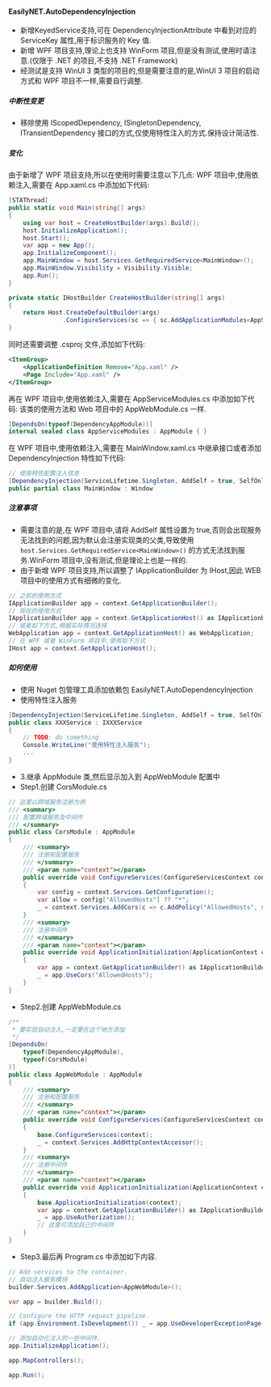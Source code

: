 #### EasilyNET.AutoDependencyInjection

- 新增KeyedService支持,可在 DependencyInjectionAttribute 中看到对应的 ServiceKey 属性,用于标识服务的 Key 值.
- 新增 WPF 项目支持,理论上也支持 WinForm 项目,但是没有测试,使用时请注意.(仅限于 .NET 的项目,不支持 .NET Framework)
- 经测试是支持 WinUI 3 类型的项目的,但是需要注意的是,WinUI 3 项目的启动方式和 WPF 项目不一样,需要自行调整.

##### 中断性变更

- 移除使用 IScopedDependency, ISingletonDependency, ITransientDependency 接口的方式,仅使用特性注入的方式.保持设计简洁性.

##### 变化

由于新增了 WPF 项目支持,所以在使用时需要注意以下几点:
WPF 项目中,使用依赖注入,需要在 App.xaml.cs 中添加如下代码:

```csharp
[STAThread]
public static void Main(string[] args)
{
    using var host = CreateHostBuilder(args).Build();
    host.InitializeApplication();
    host.Start();
    var app = new App();
    app.InitializeComponent();
    app.MainWindow = host.Services.GetRequiredService<MainWindow>();
    app.MainWindow.Visibility = Visibility.Visible;
    app.Run();
}

private static IHostBuilder CreateHostBuilder(string[] args)
{
    return Host.CreateDefaultBuilder(args)
               .ConfigureServices(sc => { sc.AddApplicationModules<AppServiceModules>(); });
}
```

同时还需要调整 .csproj 文件,添加如下代码:

```xml
<ItemGroup>
	<ApplicationDefinition Remove="App.xaml" />
	<Page Include="App.xaml" />
</ItemGroup>
```

再在 WPF 项目中,使用依赖注入,需要在 AppServiceModules.cs 中添加如下代码: 该类的使用方法和 Web 项目中的 AppWebModule.cs 一样.

```csharp
[DependsOn(typeof(DependencyAppModule))]
internal sealed class AppServiceModules : AppModule { }
```

在 WPF 项目中,使用依赖注入,需要在 MainWindow.xaml.cs 中继承接口或者添加 DependencyInjection 特性如下代码:

```csharp
// 使用特性配置注入信息
[DependencyInjection(ServiceLifetime.Singleton, AddSelf = true, SelfOnly = true)]
public partial class MainWindow : Window

```

##### 注意事项

- 需要注意的是,在 WPF 项目中,请将 AddSelf 属性设置为 true,否则会出现服务无法找到的问题,因为默认会注册实现类的父类,导致使用 ```host.Services.GetRequiredService<MainWindow>()``` 的方式无法找到服务.WinForm 项目中,没有测试,但是理论上也是一样的.
- 由于新增 WPF 项目支持,所以调整了 IApplicationBuilder 为 IHost,因此 WEB 项目中的使用方式有细微的变化.
```csharp
// 之前的使用方式
IApplicationBuilder app = context.GetApplicationBuilder();
// 现在的使用方式
IApplicationBuilder app = context.GetApplicationHost() as IApplicationBuilder;
// 或者如下方式,根据实际情况选择
WebApplication app = context.GetApplicationHost() as WebApplication;
// 在 WPF 或者 WinForm 项目中,使用如下方式
IHost app = context.GetApplicationHost();
```

##### 如何使用

- 使用 Nuget 包管理工具添加依赖包 EasilyNET.AutoDependencyInjection
- 使用特性注入服务

```csharp
[DependencyInjection(ServiceLifetime.Singleton, AddSelf = true, SelfOnly = true)]
public class XXXService : IXXXService
{
    // TODO: do something
    Console.WriteLine("使用特性注入服务");
    ...
}
```

- 3.继承 AppModule 类,然后显示加入到 AppWebModule 配置中
- Step1.创建 CorsModule.cs

```csharp
// 这里以跨域服务注册为例
/// <summary>
/// 配置跨域服务及中间件
/// </summary>
public class CorsModule : AppModule
{
    /// <summary>
    /// 注册和配置服务
    /// </summary>
    /// <param name="context"></param>
    public override void ConfigureServices(ConfigureServicesContext context)
    {
        var config = context.Services.GetConfiguration();
        var allow = config["AllowedHosts"] ?? "*";
        _ = context.Services.AddCors(c => c.AddPolicy("AllowedHosts", s => s.WithOrigins(allow.Split(",")).AllowAnyMethod().AllowAnyHeader()));
    }
    /// <summary>
    /// 注册中间件
    /// </summary>
    /// <param name="context"></param>
    public override void ApplicationInitialization(ApplicationContext context)
    {
        var app = context.GetApplicationBuilder() as IApplicationBuilder;
        _ = app.UseCors("AllowedHosts");
    }
}
```

- Step2.创建 AppWebModule.cs

```csharp
/**
 * 要实现自动注入,一定要在这个地方添加
 */
[DependsOn(
    typeof(DependencyAppModule),
    typeof(CorsModule)
)]
public class AppWebModule : AppModule
{
    /// <summary>
    /// 注册和配置服务
    /// </summary>
    /// <param name="context"></param>
    public override void ConfigureServices(ConfigureServicesContext context)
    {
        base.ConfigureServices(context);
        _ = context.Services.AddHttpContextAccessor();
    }
    /// <summary>
    /// 注册中间件
    /// </summary>
    /// <param name="context"></param>
    public override void ApplicationInitialization(ApplicationContext context)
    {
        base.ApplicationInitialization(context);
        var app = context.GetApplicationBuilder() as IApplicationBuilder;
        _ = app.UseAuthorization();
        // 这里可添加自己的中间件
    }
}
```

- Step3.最后再 Program.cs 中添加如下内容.

```csharp
// Add services to the container.
// 自动注入服务模块
builder.Services.AddApplication<AppWebModule>();

var app = builder.Build();

// Configure the HTTP request pipeline.
if (app.Environment.IsDevelopment()) _ = app.UseDeveloperExceptionPage();

// 添加自动化注入的一些中间件.
app.InitializeApplication();

app.MapControllers();

app.Run();
```
